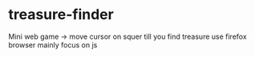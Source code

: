 # treasure-finder
Mini web game -> move cursor on squer till you find treasure
use firefox browser
mainly focus on js 
